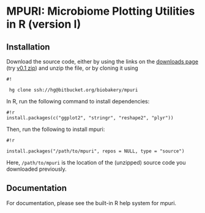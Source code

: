 # MPURI: Microbiome Plotting Utilities in R (version I) #

## Installation
Download the source code, either by using the links on the [downloads page](https://bitbucket.org/biobakery/mpuri/downloads) (try [v0.1 zip](https://bitbucket.org/biobakery/mpuri/get/v0.1.zip)) and unzip the file, or by cloning it using
 
```
#!

 hg clone ssh://hg@bitbucket.org/biobakery/mpuri
```

In R, run the following command to install dependencies:
```
#!r
install.packages(c("ggplot2", "stringr", "reshape2", "plyr"))
```

Then, run the following to install mpuri: 

```
#!r

install.packages("/path/to/mpuri", repos = NULL, type = "source")
```
Here, `/path/to/mpuri` is the location of the (unzipped) source code you downloaded previously. 

## Documentation

For documentation, please see the built-in R help system for mpuri.